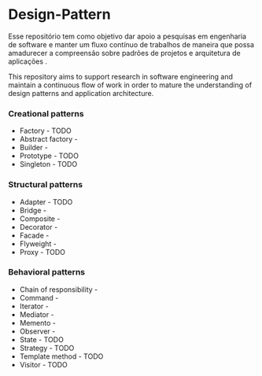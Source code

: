 # Design-Pattern

Esse repositório tem como objetivo dar apoio a pesquisas em engenharia de software e manter um fluxo contínuo 
de trabalhos de maneira que possa amadurecer a compreensão sobre padrões de projetos e arquitetura de aplicações .

This repository aims to support research in software engineering and maintain a continuous flow of work in order 
to mature the understanding of design patterns and application architecture.



### Creational patterns

  -  Factory - TODO
  -  Abstract factory - 
  -  Builder - 
  -  Prototype - TODO
  -  Singleton - TODO

### Structural patterns

  -  Adapter - TODO
  -  Bridge - 
  -  Composite - 
  -  Decorator - 
  -  Facade - 
  -  Flyweight - 
  -  Proxy - TODO

### Behavioral patterns

  -  Chain of responsibility - 
  -  Command - 
  -  Iterator - 
  -  Mediator - 
  -  Memento - 
  -  Observer - 
  -  State - TODO
  -  Strategy - TODO
  -  Template method - TODO
  -  Visitor - TODO

